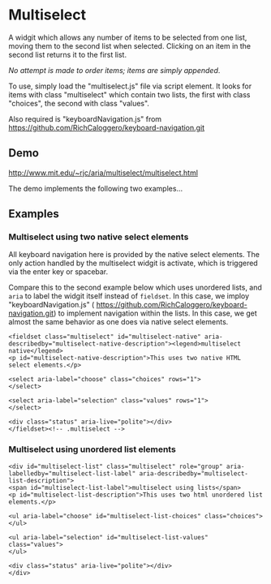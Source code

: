 # Multiselect

A widgit which allows any number of items to be selected from one list, moving them to the second list when selected. Clicking on an item in the second list returns it to the first list.

_No attempt is made to order items; items are simply appended_.

To use, simply load the "multiselect.js" file via script element. It looks for items with class "multiselect" which contain two lists, the first with class "choices", the second with class "values".

Also required is "keyboardNavigation.js" from https://github.com/RichCaloggero/keyboard-navigation.git

## Demo

http://www.mit.edu/~rjc/aria/multiselect/multiselect.html

The demo implements the following two examples...

## Examples

### Multiselect using two native select elements

All keyboard navigation here is provided by the native select elements. The only action handled by the multiselect widgit is activate, which is triggered via the enter key or spacebar.

Compare this to the second example below which uses unordered lists, and `aria` to label the widgit itself instead of `fieldset`.  In this case,  we imploy "keyboardNavigation.js" ( https://github.com/RichCaloggero/keyboard-navigation.git) to implement navigation within the lists. In this case, we get almost the same behavior as one does via native select elements.

```
<fieldset class="multiselect" id="multiselect-native" aria-describedby="multiselect-native-description"><legend>multiselect native</legend>
<p id="multiselect-native-description">This uses two native HTML select elements.</p>

<select aria-label="choose" class="choices" rows="1">
</select>

<select aria-label="selection" class="values" rows="1">
</select>

<div class="status" aria-live="polite"></div>
</fieldset><!-- .multiselect -->
```


### Multiselect using unordered list elements

```
<div id="multiselect-list" class="multiselect" role="group" aria-labelledby="multiselect-list-label" aria-describedby="multiselect-list-description">
<span id="multiselect-list-label">multiselect using lists</span>
<p id="multiselect-list-description">This uses two html unordered list elements.</p>

<ul aria-label="choose" id="multiselect-list-choices" class="choices">
</ul>

<ul aria-label="selection" id="multiselect-list-values" class="values">
</ul>

<div class="status" aria-live="polite"></div>
</div>
```

